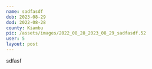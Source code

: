 ```yaml
---
name: sadfasdf
dob: 2023-08-29
dod: 2022-08-28
county: Kiambu
pic: /assets/images/2022_08_28_2023_08_29_sadfasdf.52
user: 5
layout: post
---
```

<p class='py-2'></p><p class='py-2'></p><p class='py-2'></p><p class='py-2'>sdfasf</p>
